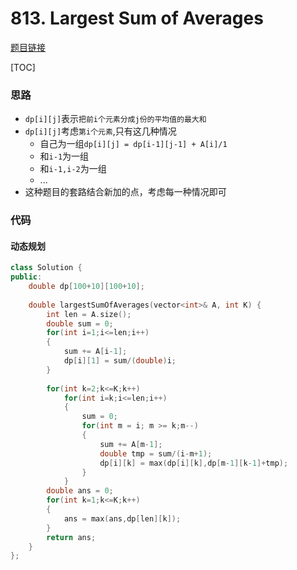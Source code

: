 # 813. Largest Sum of Averages

[题目链接](https://leetcode.com/problems/largest-sum-of-averages/)

[TOC]

### 思路
* `dp[i][j]`表示`把前i个元素分成j份的平均值的最大和`
* `dp[i][j]`考虑`第i个元素`,只有这几种情况
    * 自己为一组`dp[i][j] = dp[i-1][j-1] + A[i]/1`
    * 和`i-1`为一组
    * 和`i-1,i-2`为一组
    * ...
* 这种题目的套路结合新加的点，考虑每一种情况即可

### 代码

#### 动态规划

```cpp
class Solution {
public:
    double dp[100+10][100+10];
    
    double largestSumOfAverages(vector<int>& A, int K) {
        int len = A.size();
        double sum = 0;
        for(int i=1;i<=len;i++)
        {
            sum += A[i-1];
            dp[i][1] = sum/(double)i;
        }
        
        for(int k=2;k<=K;k++)
            for(int i=k;i<=len;i++)
            {
                sum = 0;
                for(int m = i; m >= k;m--)
                {
                    sum += A[m-1];
                    double tmp = sum/(i-m+1);
                    dp[i][k] = max(dp[i][k],dp[m-1][k-1]+tmp);
                }
            }
        double ans = 0;
        for(int k=1;k<=K;k++)
        {
            ans = max(ans,dp[len][k]);
        }
        return ans;
    }
};
```

